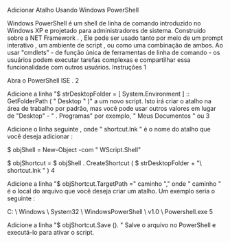 Adicionar Atalho Usando Windows PowerShell

Windows PowerShell é um shell de linha de comando introduzido no Windows XP e projetado para administradores de sistema. Construído sobre a NET Framework . , Ele pode ser usado tanto por meio de um prompt interativo , um ambiente de script , ou como uma combinação de ambos. Ao usar "cmdlets" - de função única de ferramentas de linha de comando - os usuários podem executar tarefas complexas e compartilhar essa funcionalidade com outros usuários. Instruções
1

Abra o PowerShell ISE .
2

Adicione a linha "$ strDesktopFolder = [ System.Environment ] :: GetFolderPath ( " Desktop " )" a um novo script. Isto irá criar o atalho na área de trabalho por padrão, mas você pode usar outros valores em lugar de "Desktop" - " . Programas" por exemplo, " Meus Documentos " ou
3

Adicione o linha seguinte , onde " shortcut.lnk " é o nome do atalho que você deseja adicionar :

$ objShell = New-Object -com " WScript.Shell"

$ objShortcut = $ objShell . CreateShortcut ( $ strDesktopFolder + "\\ shortcut.lnk " )
4

Adicione a linha "$ objShortcut.TargetPath =" caminho "," onde " caminho " é o local do arquivo que você deseja criar um atalho. Um exemplo seria o seguinte :

C: \\ Windows \\ System32 \\ WindowsPowerShell \\ v1.0 \\ Powershell.exe
5

Adicione a linha "$ objShortcut.Save (). " Salve o arquivo no PowerShell e executá-lo para ativar o script.